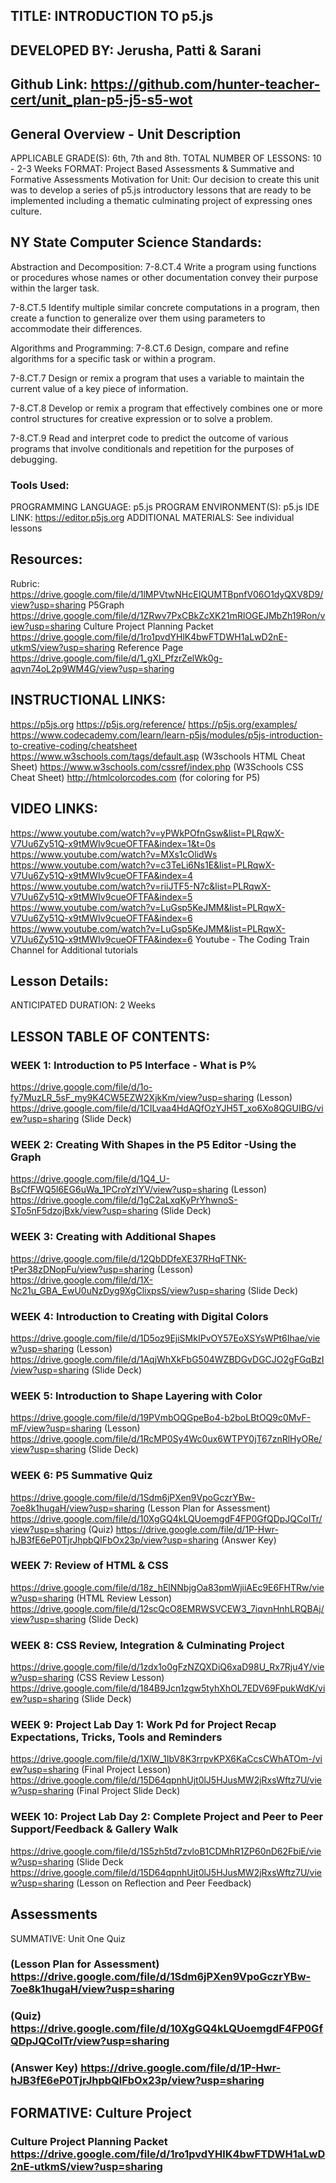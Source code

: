 ## TITLE: INTRODUCTION TO p5.js
## DEVELOPED BY:  Jerusha, Patti & Sarani
## Github Link:  https://github.com/hunter-teacher-cert/unit_plan-p5-j5-s5-wot 
## General Overview - Unit Description

APPLICABLE GRADE(S): 6th, 7th and 8th.
TOTAL NUMBER OF LESSONS: 10 - 2-3 Weeks
FORMAT: Project Based Assessments & Summative and Formative Assessments 
Motivation for Unit:
Our decision to create this unit was to develop a series of p5.js introductory lessons that are ready to be implemented including a thematic culminating project of expressing ones culture.

## NY State Computer Science Standards:

Abstraction and Decomposition: 
7-8.CT.4 Write a program using functions or procedures whose names or other documentation convey their purpose within the larger task.

7-8.CT.5 Identify multiple similar concrete computations in a program, then create a function to generalize over them using parameters to accommodate their differences.

Algorithms and Programming:
7-8.CT.6 Design, compare and refine algorithms for a specific task or within a program.

7-8.CT.7 Design or remix a program that uses a variable to maintain the current value of a key piece of information.

7-8.CT.8 Develop or remix a program that effectively combines one or more control structures for creative expression or to solve a problem.

7-8.CT.9 Read and interpret code to predict the outcome of various programs that involve conditionals and repetition for the purposes of debugging.


### Tools Used:
PROGRAMMING LANGUAGE: p5.js
PROGRAM ENVIRONMENT(S): p5.js IDE LINK: https://editor.p5js.org 
ADDITIONAL MATERIALS: See individual lessons
## Resources:
Rubric:
https://drive.google.com/file/d/1lMPVtwNHcEIQUMTBpnfV06O1dyQXV8D9/view?usp=sharing 
P5Graph https://drive.google.com/file/d/1ZRwv7PxCBkZcXK21mRlOGEJMbZh19Ron/view?usp=sharing 
Culture Project Planning Packet https://drive.google.com/file/d/1ro1pvdYHlK4bwFTDWH1aLwD2nE-utkmS/view?usp=sharing 
Reference Page https://drive.google.com/file/d/1_gXl_PfzrZelWk0g-aqvn74oL2p9WM4G/view?usp=sharing 
## INSTRUCTIONAL LINKS:
https://p5js.org
https://p5js.org/reference/
https://p5js.org/examples/
https://www.codecademy.com/learn/learn-p5js/modules/p5js-introduction-to-creative-coding/cheatsheet
https://www.w3schools.com/tags/default.asp (W3schools HTML Cheat Sheet)
https://www.w3schools.com/cssref/index.php (W3Schools CSS Cheat Sheet)
http://htmlcolorcodes.com (for coloring for P5)

## VIDEO LINKS:
https://www.youtube.com/watch?v=yPWkPOfnGsw&list=PLRqwX-V7Uu6Zy51Q-x9tMWIv9cueOFTFA&index=1&t=0s
https://www.youtube.com/watch?v=MXs1cOlidWs
https://www.youtube.com/watch?v=c3TeLi6Ns1E&list=PLRqwX-V7Uu6Zy51Q-x9tMWIv9cueOFTFA&index=4
https://www.youtube.com/watch?v=riiJTF5-N7c&list=PLRqwX-V7Uu6Zy51Q-x9tMWIv9cueOFTFA&index=5
https://www.youtube.com/watch?v=LuGsp5KeJMM&list=PLRqwX-V7Uu6Zy51Q-x9tMWIv9cueOFTFA&index=6
https://www.youtube.com/watch?v=LuGsp5KeJMM&list=PLRqwX-V7Uu6Zy51Q-x9tMWIv9cueOFTFA&index=6
Youtube - The Coding Train Channel for Additional tutorials


## Lesson Details:
ANTICIPATED DURATION: 2 Weeks

## LESSON TABLE OF CONTENTS:
### WEEK 1: Introduction to P5 Interface - What is P%
https://drive.google.com/file/d/1o-fy7MuzLR_5sF_my9K4CW5EZW2XjkKm/view?usp=sharing (Lesson)
https://drive.google.com/file/d/1CILvaa4HdAQfOzYJH5T_xo6Xo8QGUIBG/view?usp=sharing (Slide Deck)
### WEEK 2: Creating With Shapes in the P5 Editor -Using the Graph
https://drive.google.com/file/d/1Q4_U-BsCfFWQ5l6EG6uWa_1PCroYzlYV/view?usp=sharing (Lesson)
https://drive.google.com/file/d/1gC2aLxqKyPrYhwnoS-STo5nF5dzojBxk/view?usp=sharing (Slide Deck)
### WEEK 3:  Creating with Additional Shapes
https://drive.google.com/file/d/12QbDDfeXE37RHqFTNK-tPer38zDNopFu/view?usp=sharing (Lesson)
https://drive.google.com/file/d/1X-Nc21u_GBA_EwU0uNzDyg9XgClixpsS/view?usp=sharing (Slide Deck)
### WEEK 4: Introduction to Creating with Digital Colors
https://drive.google.com/file/d/1D5oz9EjiSMkIPvOY57EoXSYsWPt6Ihae/view?usp=sharing (Lesson)
https://drive.google.com/file/d/1AqjWhXkFbG504WZBDGvDGCJO2gFGqBzI/view?usp=sharing (Slide Deck)
### WEEK 5: Introduction to Shape Layering with Color
https://drive.google.com/file/d/19PVmbOQGpeBo4-b2boLBtOQ9c0MvF-mF/view?usp=sharing (Lesson)
https://drive.google.com/file/d/1RcMP0Sy4Wc0ux6WTPY0jT67znRlHyORe/view?usp=sharing (Slide Deck)
### WEEK 6:  P5 Summative Quiz
https://drive.google.com/file/d/1Sdm6jPXen9VpoGczrYBw-7oe8k1hugaH/view?usp=sharing (Lesson Plan for Assessment)
https://drive.google.com/file/d/10XgGQ4kLQUoemgdF4FP0GfQDpJQCoITr/view?usp=sharing (Quiz)
https://drive.google.com/file/d/1P-Hwr-hJB3fE6eP0TjrJhpbQlFbOx23p/view?usp=sharing (Answer Key)
### WEEK 7: Review of HTML & CSS
https://drive.google.com/file/d/18z_hElNNbjgOa83pmWjiiAEc9E6FHTRw/view?usp=sharing (HTML Review Lesson)
https://drive.google.com/file/d/12scQcO8EMRWSVCEW3_7iqvnHnhLRQBAj/view?usp=sharing (Slide Deck)
### WEEK 8: CSS Review, Integration & Culminating Project
https://drive.google.com/file/d/1zdx1o0gFzNZQXDiQ6xaD98U_Rx7Rju4Y/view?usp=sharing (CSS Review Lesson)
https://drive.google.com/file/d/184B9Jcn1zgw5tyhXhOL7EDV69FpukWdK/view?usp=sharing (Slide Deck)
### WEEK 9: Project Lab Day 1: Work Pd for Project Recap Expectations, Tricks, Tools and Reminders 
https://drive.google.com/file/d/1XlW_1IbV8K3rrpvKPX6KaCcsCWhATOm-/view?usp=sharing (Final Project Lesson)
https://drive.google.com/file/d/15D64qpnhUjt0lJ5HJusMW2jRxsWftz7U/view?usp=sharing (Final Project Slide Deck)
### WEEK 10: Project Lab Day 2: Complete Project and Peer to Peer Support/Feedback  & Gallery Walk
https://drive.google.com/file/d/1S5zh5td7zvloB1CDMhR1ZP60nD62FbiE/view?usp=sharing (Slide Deck
https://drive.google.com/file/d/15D64qpnhUjt0lJ5HJusMW2jRxsWftz7U/view?usp=sharing (Lesson on Reflection and Peer Feedback)


## Assessments
SUMMATIVE: Unit One Quiz
### (Lesson Plan for Assessment) https://drive.google.com/file/d/1Sdm6jPXen9VpoGczrYBw-7oe8k1hugaH/view?usp=sharing 
### (Quiz) https://drive.google.com/file/d/10XgGQ4kLQUoemgdF4FP0GfQDpJQCoITr/view?usp=sharing 
### (Answer Key) https://drive.google.com/file/d/1P-Hwr-hJB3fE6eP0TjrJhpbQlFbOx23p/view?usp=sharing 
## FORMATIVE: Culture Project
### Culture Project Planning Packet https://drive.google.com/file/d/1ro1pvdYHlK4bwFTDWH1aLwD2nE-utkmS/view?usp=sharing 





